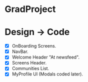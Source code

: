 # GradProject

# Design -> Code
* [x] OnBoarding Screens.
* [x] NavBar.
* [x] Welcome Header "At newsfeed".
* [x] Screens Header.
* [x] Communities List.
* [x] MyProfile UI (Modals coded later).
